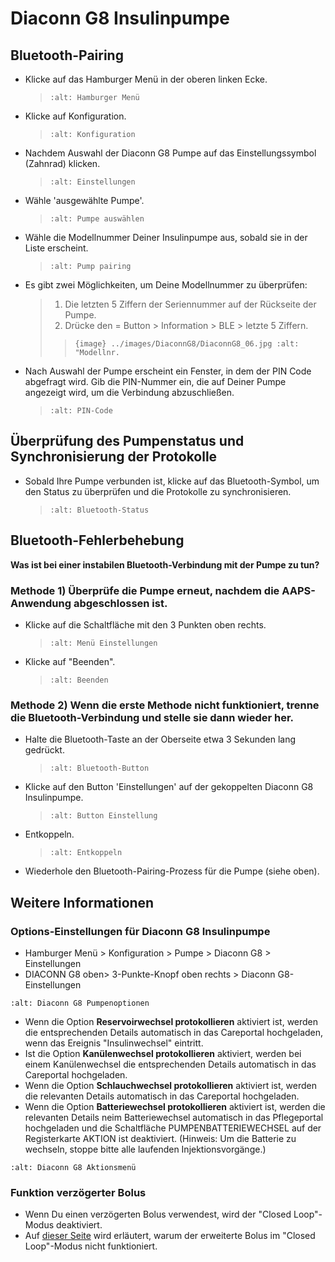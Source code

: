 # Diaconn G8 Insulinpumpe

## Bluetooth-Pairing

- Klicke auf das Hamburger Menü in der oberen linken Ecke.

  > ```{image} ../images/DiaconnG8/DiaconnG8_01.jpg
  > :alt: Hamburger Menü
  > ```

- Klicke auf Konfiguration.

  > ```{image} ../images/DiaconnG8/DiaconnG8_02.jpg
  > :alt: Konfiguration
  > ```

- Nachdem Auswahl der Diaconn G8 Pumpe auf das Einstellungssymbol (Zahnrad) klicken.

  > ```{image} ../images/DiaconnG8/DiaconnG8_03.jpg
  > :alt: Einstellungen
  > ```

- Wähle 'ausgewählte Pumpe'.

  > ```{image} ../images/DiaconnG8/DiaconnG8_04.jpg
  > :alt: Pumpe auswählen
  > ```

- Wähle die Modellnummer Deiner Insulinpumpe aus, sobald sie in der Liste erscheint.

  > ```{image} ../images/DiaconnG8/DiaconnG8_05.jpg
  > :alt: Pump pairing
  > ```

- Es gibt zwei Möglichkeiten, um Deine Modellnummer zu überprüfen:

  > 1. Die letzten 5 Ziffern der Seriennummer auf der Rückseite der Pumpe.
  > 2. Drücke den = Button > Information > BLE > letzte 5 Ziffern.
  > 
  > > `{image} ../images/DiaconnG8/DiaconnG8_06.jpg
    :alt: "Modellnr.`

- Nach Auswahl der Pumpe erscheint ein Fenster, in dem der PIN Code abgefragt wird. Gib die PIN-Nummer ein, die auf Deiner Pumpe angezeigt wird, um die Verbindung abzuschließen.

  > ```{image} ../images/DiaconnG8/DiaconnG8_07.jpg
  > :alt: PIN-Code
  > ```

## Überprüfung des Pumpenstatus und Synchronisierung der Protokolle

- Sobald Ihre Pumpe verbunden ist, klicke auf das Bluetooth-Symbol, um den Status zu überprüfen und die Protokolle zu synchronisieren.

  > ```{image} ../images/DiaconnG8/DiaconnG8_08.jpg
  > :alt: Bluetooth-Status
  > ```

## Bluetooth-Fehlerbehebung

**Was ist bei einer instabilen Bluetooth-Verbindung mit der Pumpe zu tun?**

### Methode 1) Überprüfe die Pumpe erneut, nachdem die AAPS-Anwendung abgeschlossen ist.

- Klicke auf die Schaltfläche mit den 3 Punkten oben rechts.

  > ```{image} ../images/DiaconnG8/DiaconnG8_09.jpg
  > :alt: Menü Einstellungen
  > ```

- Klicke auf "Beenden".

  > ```{image} ../images/DiaconnG8/DiaconnG8_10.jpg
  > :alt: Beenden
  > ```

### Methode 2) Wenn die erste Methode nicht funktioniert, trenne die Bluetooth-Verbindung und stelle sie dann wieder her.

- Halte die Bluetooth-Taste an der Oberseite etwa 3 Sekunden lang gedrückt.

  > ```{image} ../images/DiaconnG8/DiaconnG8_11.jpg
  > :alt: Bluetooth-Button
  > ```

- Klicke auf den Button 'Einstellungen' auf der gekoppelten Diaconn G8 Insulinpumpe.

  > ```{image} ../images/DiaconnG8/DiaconnG8_12.jpg
  > :alt: Button Einstellung
  > ```

- Entkoppeln.

  > ```{image} ../images/DiaconnG8/DiaconnG8_13.jpg
  > :alt: Entkoppeln
  > ```

- Wiederhole den Bluetooth-Pairing-Prozess für die Pumpe (siehe oben).

## Weitere Informationen

### Options-Einstellungen für Diaconn G8 Insulinpumpe

- Hamburger Menü > Konfiguration > Pumpe > Diaconn G8 > Einstellungen
- DIACONN G8 oben> 3-Punkte-Knopf oben rechts > Diaconn G8-Einstellungen

```{image} ../images/DiaconnG8/DiaconnG8_14.jpg
:alt: Diaconn G8 Pumpenoptionen
```

- Wenn die Option **Reservoirwechsel protokollieren** aktiviert ist, werden die entsprechenden Details automatisch in das Careportal hochgeladen, wenn das Ereignis "Insulinwechsel" eintritt.
- Ist die Option **Kanülenwechsel protokollieren** aktiviert, werden bei einem Kanülenwechsel die entsprechenden Details automatisch in das Careportal hochgeladen.
- Wenn die Option **Schlauchwechsel protokollieren** aktiviert ist, werden die relevanten Details automatisch in das Careportal hochgeladen.
- Wenn die Option **Batteriewechsel protokollieren** aktiviert ist, werden die relevanten Details neim Batteriewechsel automatisch in das Pflegeportal hochgeladen und die Schaltfläche PUMPENBATTERIEWECHSEL auf der Registerkarte AKTION ist deaktiviert. (Hinweis: Um die Batterie zu wechseln, stoppe bitte alle laufenden Injektionsvorgänge.)

```{image} ../images/DiaconnG8/DiaconnG8_15.jpg
:alt: Diaconn G8 Aktionsmenü
```

### Funktion verzögerter Bolus

- Wenn Du einen verzögerten Bolus verwendest, wird der "Closed Loop"-Modus deaktiviert.
- Auf [dieser Seite](Extended-Carbs-why-extended-boluses-won-t-work-in-a-closed-loop-environment) wird erläutert, warum der erweiterte Bolus im "Closed Loop"-Modus nicht funktioniert.
